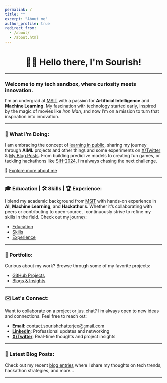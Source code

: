 ```yaml
---
permalink: /
title: ""
excerpt: "About me"
author_profile: true
redirect_from: 
  - /about/
  - /about.html
---
```

<h1 align=center>👋🏼 Hello there, I'm Sourish!</h1>
<hr>

### Welcome to my tech sandbox, where curiosity meets innovation. 

I'm an undergrad at [MSIT](https://www.linkedin.com/school/meghnadsahainstituteoftechnology/) with a passion for **Artificial Intelligence** and **Machine Learning**. My fascination with technology started early, inspired by the magic of movies like _Iron Man_, and now I’m on a mission to turn that inspiration into innovation.

---

### 🌟 What I’m Doing:

I am embracing the concept of [learning in public](https://www.swyx.io/learn-in-public), sharing my journey through **AIML** projects and other things and some experiments on [X/Twitter](https://X.com/sourize_) & [My Blog Posts](/year-archive/). From building predictive models to creating fun games, or tackling hackathons like [SIH-2024](/posts/2024/09/SIH2024/), I’m always chasing the next challenge.

🔗 [Explore more about me](/aboutme/)

---

### 🎓 Education | 🛠️ Skills | 🏆 Experience:

I blend my academic background from [MSIT](https://www.linkedin.com/school/meghnadsahainstituteoftechnology/) with hands-on experience in **AI**, **Machine Learning**, and **Hackathons**. Whether it’s collaborating with peers or contributing to open-source, I continuously strive to refine my skills in the field. Check out my journey:

- [Education](/education.md/)
- [Skills](/skills.md/)
- [Experience](/experience.md/)

---

### 🚀 Portfolio:

Curious about my work? Browse through some of my favorite projects:

- [GitHub Projects](https://github.com/sourize?tab=repositories)
- [Blogs & Insights](/year-archive/)

---

### ✉️ Let's Connect:

Want to collaborate on a project or just chat? I’m always open to new ideas and connections. Feel free to reach out:

- **Email**: [contact.sourishchatterjee@gmail.com](https://mailto:contact.sourishchatterjee@gmail.com)
- **[LinkedIn](https://linkedin.com/in/sourish-chatterjee)**: Professional updates and networking
- **[X/Twitter](https://x.com/sourize_)**: Real-time thoughts and project insights

---

### 📝 Latest Blog Posts:

Check out my recent [blog entries](/year-archive/) where I share my thoughts on tech trends, hackathon strategies, and more...

---